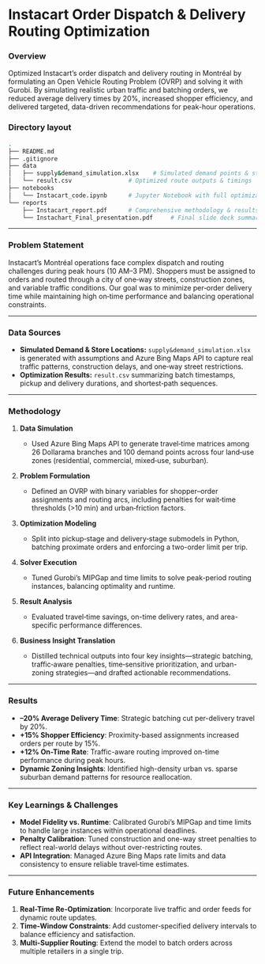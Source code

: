# Instacart Order Dispatch & Delivery Routing Optimization

### Overview  
Optimized Instacart’s order dispatch and delivery routing in Montréal by formulating an Open Vehicle Routing Problem (OVRP) and solving it with Gurobi. By simulating realistic urban traffic and batching orders, we reduced average delivery times by 20%, increased shopper efficiency, and delivered targeted, data-driven recommendations for peak-hour operations.

### Directory layout  
```bash
.
├── README.md
├── .gitignore
├── data
│   ├── supply&demand_simulation.xlsx    # Simulated demand points & store locations
│   └── result.csv                # Optimized route outputs & timings
├── notebooks
│   └── Instacart_code.ipynb      # Jupyter Notebook with full optimization pipeline
└── reports
    ├── Instacart_report.pdf      # Comprehensive methodology & results
    └── Instachart_Final_presentation.pdf     # Final slide deck summarizing insights
```

---

### Problem Statement

Instacart’s Montréal operations face complex dispatch and routing challenges during peak hours (10 AM–3 PM). Shoppers must be assigned to orders and routed through a city of one‐way streets, construction zones, and variable traffic conditions. Our goal was to minimize per‐order delivery time while maintaining high on‐time performance and balancing operational constraints.

---

### Data Sources

* **Simulated Demand & Store Locations:**
  `supply&demand_simulation.xlsx` is generated with assumptions and Azure Bing Maps API to capture real traffic patterns, construction delays, and one‐way street restrictions.
* **Optimization Results:**
  `result.csv` summarizing batch timestamps, pickup and delivery durations, and shortest‐path sequences.

---

### Methodology

1. **Data Simulation**

   * Used Azure Bing Maps API to generate travel‐time matrices among 26 Dollarama branches and 100 demand points across four land‐use zones (residential, commercial, mixed‐use, suburban).
2. **Problem Formulation**

   * Defined an OVRP with binary variables for shopper–order assignments and routing arcs, including penalties for wait‐time thresholds (>10 min) and urban‐friction factors.
3. **Optimization Modeling**

   * Split into pickup‐stage and delivery‐stage submodels in Python, batching proximate orders and enforcing a two-order limit per trip.
4. **Solver Execution**

   * Tuned Gurobi’s MIPGap and time limits to solve peak-period routing instances, balancing optimality and runtime.
5. **Result Analysis**

   * Evaluated travel‐time savings, on-time delivery rates, and area-specific performance differences.
6. **Business Insight Translation**

   * Distilled technical outputs into four key insights—strategic batching, traffic‐aware penalties, time‐sensitive prioritization, and urban-zoning strategies—and drafted actionable recommendations.
     
---

### Results

* **–20% Average Delivery Time**: Strategic batching cut per-delivery travel by 20%.
* **+15% Shopper Efficiency**: Proximity-based assignments increased orders per route by 15%.
* **+12% On-Time Rate**: Traffic-aware routing improved on-time performance during peak hours.
* **Dynamic Zoning Insights**: Identified high-density urban vs. sparse suburban demand patterns for resource reallocation.

---

### Key Learnings & Challenges

* **Model Fidelity vs. Runtime**: Calibrated Gurobi’s MIPGap and time limits to handle large instances within operational deadlines.
* **Penalty Calibration**: Tuned construction and one-way street penalties to reflect real-world delays without over-restricting routes.
* **API Integration**: Managed Azure Bing Maps rate limits and data consistency to ensure reliable travel‐time estimates.

---

### Future Enhancements

1. **Real-Time Re-Optimization**: Incorporate live traffic and order feeds for dynamic route updates.
2. **Time-Window Constraints**: Add customer‐specified delivery intervals to balance efficiency and satisfaction.
3. **Multi-Supplier Routing**: Extend the model to batch orders across multiple retailers in a single trip.

